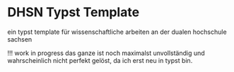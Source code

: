 # DHSN Typst Template
 ein typst template für wissenschaftliche arbeiten an der dualen hochschule sachsen

!!! work in progress
das ganze ist noch maximalst unvollständig und wahrscheinlich nicht perfekt gelöst, da ich erst neu in typst bin.
